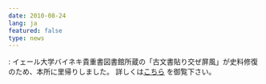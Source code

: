 ```yaml
---
date: 2010-08-24
lang: ja
featured: false
type: news
---
```

: 
イェール大学バイネキ貴重書図書館所蔵の「古文書貼り交ぜ屏風」が史料修復のため、本所に里帰りしました。
詳しくは<a href="http://todai-yale.jp/activities/news-events/76_jp.html">こちら</a> を御覧下さい。
